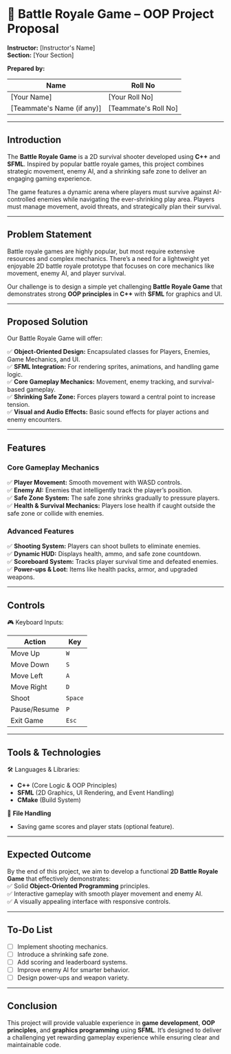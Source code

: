 # 🚀 Battle Royale Game – OOP Project Proposal  

**Instructor:** [Instructor's Name]  
**Section:** [Your Section]  

**Prepared by:**  

| **Name**                    | **Roll No** |
|-----------------------------|--------------|
| [Your Name]                   | [Your Roll No] |
| [Teammate's Name (if any)]    | [Teammate's Roll No] |

---

## **Introduction**  
The **Battle Royale Game** is a 2D survival shooter developed using **C++** and **SFML**. Inspired by popular battle royale games, this project combines strategic movement, enemy AI, and a shrinking safe zone to deliver an engaging gaming experience.  

The game features a dynamic arena where players must survive against AI-controlled enemies while navigating the ever-shrinking play area. Players must manage movement, avoid threats, and strategically plan their survival.

---

## **Problem Statement**  
Battle royale games are highly popular, but most require extensive resources and complex mechanics. There’s a need for a lightweight yet enjoyable 2D battle royale prototype that focuses on core mechanics like movement, enemy AI, and player survival.  

Our challenge is to design a simple yet challenging **Battle Royale Game** that demonstrates strong **OOP principles** in **C++** with **SFML** for graphics and UI.

---

## **Proposed Solution**  
Our Battle Royale Game will offer:  

✅ **Object-Oriented Design:** Encapsulated classes for Players, Enemies, Game Mechanics, and UI.  
✅ **SFML Integration:** For rendering sprites, animations, and handling game logic.  
✅ **Core Gameplay Mechanics:** Movement, enemy tracking, and survival-based gameplay.  
✅ **Shrinking Safe Zone:** Forces players toward a central point to increase tension.  
✅ **Visual and Audio Effects:** Basic sound effects for player actions and enemy encounters.  

---

## **Features**  
### **Core Gameplay Mechanics**  
✅ **Player Movement:** Smooth movement with WASD controls.  
✅ **Enemy AI:** Enemies that intelligently track the player’s position.  
✅ **Safe Zone System:** The safe zone shrinks gradually to pressure players.  
✅ **Health & Survival Mechanics:** Players lose health if caught outside the safe zone or collide with enemies.  

### **Advanced Features**  
✅ **Shooting System:** Players can shoot bullets to eliminate enemies.  
✅ **Dynamic HUD:** Displays health, ammo, and safe zone countdown.  
✅ **Scoreboard System:** Tracks player survival time and defeated enemies.  
✅ **Power-ups & Loot:** Items like health packs, armor, and upgraded weapons.  

---

## **Controls**  
🎮 Keyboard Inputs:  

| **Action**    | **Key** |
|----------------|----------|
| Move Up         | `W`      |
| Move Down       | `S`      |
| Move Left       | `A`      |
| Move Right      | `D`      |
| Shoot           | `Space`  |
| Pause/Resume    | `P`      |
| Exit Game       | `Esc`    |

---

## **Tools & Technologies**  
🛠 Languages & Libraries:  
- **C++** (Core Logic & OOP Principles)  
- **SFML** (2D Graphics, UI Rendering, and Event Handling)  
- **CMake** (Build System)  

📂 **File Handling**  
- Saving game scores and player stats (optional feature).

---

## **Expected Outcome**  
By the end of this project, we aim to develop a functional **2D Battle Royale Game** that effectively demonstrates:  
✅ Solid **Object-Oriented Programming** principles.  
✅ Interactive gameplay with smooth player movement and enemy AI.  
✅ A visually appealing interface with responsive controls.  

---

## **To-Do List**  
- [ ] Implement shooting mechanics.  
- [ ] Introduce a shrinking safe zone.  
- [ ] Add scoring and leaderboard systems.  
- [ ] Improve enemy AI for smarter behavior.  
- [ ] Design power-ups and weapon variety.  

---

## **Conclusion**  
This project will provide valuable experience in **game development**, **OOP principles**, and **graphics programming** using **SFML**. It’s designed to deliver a challenging yet rewarding gameplay experience while ensuring clear and maintainable code.
